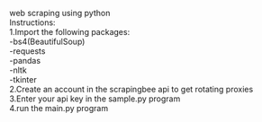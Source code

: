 web scraping using python
</br>
Instructions:
</br>
1.Import the following packages:
</br>
-bs4(BeautifulSoup)
</br>
-requests
</br>
-pandas
</br>
-nltk
</br>
-tkinter
</br>
2.Create an account in the scrapingbee api to get rotating proxies
</br>
3.Enter your api key in the sample.py program
</br>
4.run the main.py program
